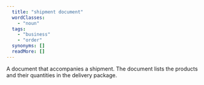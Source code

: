 ```yaml
---
  title: "shipment document"
  wordClasses: 
    - "noun"
  tags: 
    - "business"
    - "order"
  synonyms: []
  readMore: []
---
```

A document that accompanies a shipment. The document lists the products and their quantities in the delivery package.

